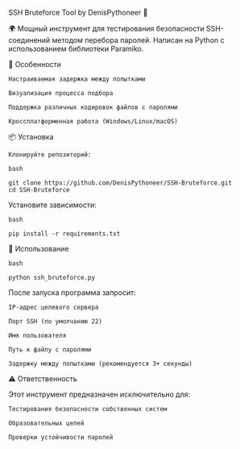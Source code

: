 SSH Bruteforce Tool by DenisPythoneer 🐍


🌍 Мощный инструмент для тестирования безопасности SSH-соединений методом перебора паролей. Написан на Python с использованием библиотеки Paramiko.


🎯 Особенности

    Настраиваемая задержка между попытками

    Визуализация процесса подбора

    Поддержка различных кодировок файлов с паролями

    Кроссплатформенная работа (Windows/Linux/macOS)


📦 Установка

    Клонируйте репозиторий:

    bash

    git clone https://github.com/DenisPythoneer/SSH-Bruteforce.git
    cd SSH-Bruteforce


Установите зависимости:

    bash

    pip install -r requirements.txt


🚀 Использование

    bash

    python ssh_bruteforce.py


После запуска программа запросит:

    IP-адрес целевого сервера

    Порт SSH (по умолчанию 22)

    Имя пользователя

    Путь к файлу с паролями

    Задержку между попытками (рекомендуется 3+ секунды)


⚠️ Ответственность

Этот инструмент предназначен исключительно для:

    Тестирования безопасности собственных систем

    Образовательных целей

    Проверки устойчивости паролей
